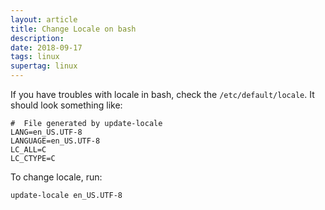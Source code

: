 ```yaml
---
layout: article
title: Change Locale on bash
description:
date: 2018-09-17
tags: linux
supertag: linux 
---
```


If you have troubles with locale in bash, check the `/etc/default/locale`. It should look something like:

```text
#  File generated by update-locale
LANG=en_US.UTF-8
LANGUAGE=en_US.UTF-8
LC_ALL=C
LC_CTYPE=C
```

To change locale, run:

```txt
update-locale en_US.UTF-8
```
